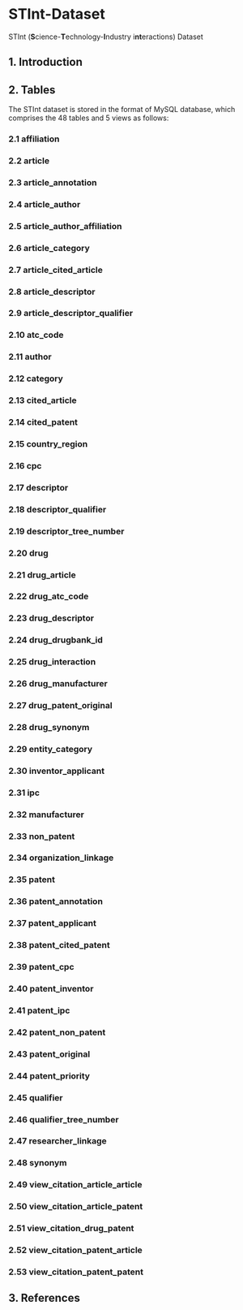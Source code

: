 # STInt-Dataset
STInt (**S**cience-**T**echnology-**I**ndustry i**nt**eractions) Dataset

## 1. Introduction

## 2. Tables
The STInt dataset is stored in the format of MySQL database, which comprises the 48 tables and 5 views as follows:
### 2.1 affiliation

### 2.2 article

### 2.3 article_annotation

### 2.4 article_author

### 2.5 article_author_affiliation

### 2.6 article_category

### 2.7 article_cited_article

### 2.8 article_descriptor

### 2.9 article_descriptor_qualifier

### 2.10 atc_code

### 2.11 author

### 2.12 category

### 2.13 cited_article

### 2.14 cited_patent

### 2.15 country_region

### 2.16 cpc

### 2.17 descriptor

### 2.18 descriptor_qualifier

### 2.19 descriptor_tree_number

### 2.20 drug

### 2.21 drug_article

### 2.22 drug_atc_code

### 2.23 drug_descriptor

### 2.24 drug_drugbank_id

### 2.25 drug_interaction

### 2.26 drug_manufacturer

### 2.27 drug_patent_original

### 2.28 drug_synonym

### 2.29 entity_category

### 2.30 inventor_applicant

### 2.31 ipc

### 2.32 manufacturer

### 2.33 non_patent

### 2.34 organization_linkage

### 2.35 patent

### 2.36 patent_annotation

### 2.37 patent_applicant

### 2.38 patent_cited_patent

### 2.39 patent_cpc

### 2.40 patent_inventor

### 2.41 patent_ipc

### 2.42 patent_non_patent

### 2.43 patent_original

### 2.44 patent_priority

### 2.45 qualifier

### 2.46 qualifier_tree_number

### 2.47 researcher_linkage

### 2.48 synonym

### 2.49 view_citation_article_article

### 2.50 view_citation_article_patent

### 2.51 view_citation_drug_patent

### 2.52 view_citation_patent_article

### 2.53 view_citation_patent_patent

### 
## 3. References

